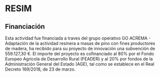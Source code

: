 # RESIM



## Financiación

Esta actividad fue financiada a traves del grupo operativo GO ACREMA - Adaptación de la actividad resinera a masas de pino con fines productores de madera, ha recibido para su proyecto de innovación una subvención de 559.127,30 €. El importe del proyecto es cofinanciado al 80% por el Fondo Europeo Agrícola de Desarrollo Rural (FEADER) y al 20% por fondos de la Administración General del Estado (AGE), tal como se establece en el Real Decreto 169/2018, de 23 de marzo.
